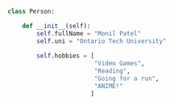 
<!---
L1nom/L1nom is a ✨ special ✨ repository because its `README.md` (this file) appears on your GitHub profile.
You can click the Preview link to take a look at your changes.
--->
```python

class Person:

    def __init__(self):
        self.fullName = "Monil Patel"
        self.uni = "Ontario Tech University"
        
        self.hobbies = [
                        "Video Games",
                        "Reading",
                        "Going for a run",
                        "ANIME!"
                       ]


```
